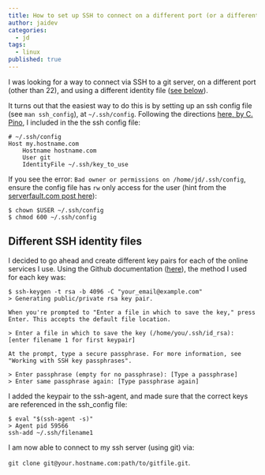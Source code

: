 ```yaml
---
title: How to set up SSH to connect on a different port (or a different key)
author: jaidev
categories:
  - jd
tags:
  - linux
published: true
---
```

I was looking for a way to connect via SSH to a git server, on a different port (other than 22), and using a different identity file ([see below](#Different-SSH-identity-files)).

It turns out that the easiest way to do this is by setting up an ssh config file (see `man ssh_config`), at `~/.ssh/config`. Following the directions [here, by C. Pino](https://web.archive.org/web/20191219052807/https://medium.com/@czarpino/how-to-tell-git-which-ssh-key-to-use-c8574fb243fd), I included in the the ssh config file:

```
# ~/.ssh/config
Host my.hostname.com
    Hostname hostname.com
    User git
    IdentityFile ~/.ssh/key_to_use
```

If you see the error: `Bad owner or permissions on /home/jd/.ssh/config`, ensure the config file has `rw` only access for the user (hint from the [serverfault.com post here](https://serverfault.com/questions/253313/ssh-returns-bad-owner-or-permissions-on-ssh-config)):

```
$ chown $USER ~/.ssh/config
$ chmod 600 ~/.ssh/config
```

## Different SSH identity files

I decided to go ahead and create different key pairs for each of the online services I use. Using the Github documentation ([here](https://docs.github.com/en/github/authenticating-to-github/connecting-to-github-with-ssh)), the method I used for each key was:

```
$ ssh-keygen -t rsa -b 4096 -C "your_email@example.com"
> Generating public/private rsa key pair.

When you're prompted to "Enter a file in which to save the key," press Enter. This accepts the default file location.

> Enter a file in which to save the key (/home/you/.ssh/id_rsa): [enter filename 1 for first keypair]

At the prompt, type a secure passphrase. For more information, see "Working with SSH key passphrases".

> Enter passphrase (empty for no passphrase): [Type a passphrase]
> Enter same passphrase again: [Type passphrase again]
```

I added the keypair to the ssh-agent, and made sure that the correct keys are referenced in the ssh_config file:

```
$ eval "$(ssh-agent -s)"
> Agent pid 59566
ssh-add ~/.ssh/filename1
```

I am now able to connect to my ssh server (using git) via: 

`git clone git@your.hostname.com:path/to/gitfile.git`.




